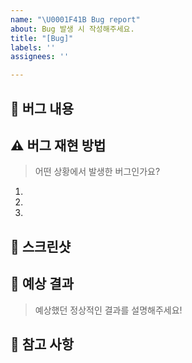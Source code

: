 ```yaml
---
name: "\U0001F41B Bug report"
about: Bug 발생 시 작성해주세요.
title: "[Bug]"
labels: ''
assignees: ''

---
```


## 🐛 버그 내용

## ⚠ 버그 재현 방법
> 어떤 상황에서 발생한 버그인가요?
1.
2.
3.

## 📸 스크린샷

## 🎯 예상 결과
> 예상했던 정상적인 결과를 설명해주세요!

## 📄 참고 사항
